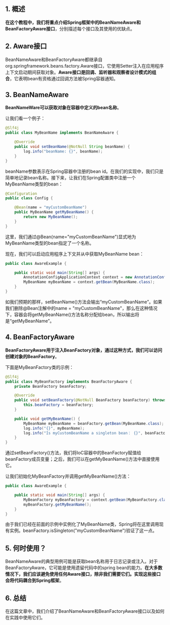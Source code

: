 ## 1. 概述

**在这个教程中，我们将重点介绍Spring框架中的BeanNameAware和BeanFactoryAware接口**，分别描述每个接口及其使用的优缺点。

## 2. Aware接口

BeanNameAware和BeanFactoryAware都继承自org.springframework.beans.factory.Aware接口，它使用Setter注入在应用程序上下文启动期间获取对象。**Aware接口是回调、监听器和观察者设计模式的组合**，它表明bean有资格通过回调方法被Spring容器通知。

## 3. BeanNameAware

**BeanNameWare可以获取对象在容器中定义的bean名称**。

让我们看一个例子：

```java
@Slf4j
public class MyBeanName implements BeanNameAware {

    @Override
    public void setBeanName(@NotNull String beanName) {
        log.info("beanName: {}", beanName);
    }
}
```

beanName参数表示在Spring容器中注册的bean id。在我们的实现中，我们只是简单地记录bean名称。接下来，让我们在Spring配置类中注册一个MyBeanName类型的bean：

```java
@Configuration
public class Config {

    @Bean(name = "myCustomBeanName")
    public MyBeanName getMyBeanName() {
        return new MyBeanName();
    }
}
```

这里，我们通过@Bean(name="myCustomBeanName")显式地为MyBeanName类型的bean指定了一个名称。

现在，我们可以启动应用程序上下文并从中获取MyBeanName bean：

```java
public class AwareExample {

    public static void main(String[] args) {
        AnnotationConfigApplicationContext context = new AnnotationConfigApplicationContext(Config.class);
        MyBeanName myBeanName = context.getBean(MyBeanName.class);
    }
}
```

如我们预期的那样，setBeanName()方法会输出“myCustomBeanName”。如果我们删除@Bean注解中的name = "myCustomBeanName"，那么在这种情况下，容器会将getMyBeanName()方法名称分配给bean，所以输出将是“getMyBeanName”。

## 4. BeanFactoryAware

**BeanFactoryAware用于注入BeanFactory对象，通过这种方式，我们可以访问创建对象的BeanFactory**。

下面是MyBeanFactory类的示例：

```java
@Slf4j
public class MyBeanFactory implements BeanFactoryAware {
    private BeanFactory beanFactory;

    @Override
    public void setBeanFactory(@NotNull BeanFactory beanFactory) throws BeansException {
        this.beanFactory = beanFactory;
    }

    public void getMyBeanName() {
        MyBeanName myBeanName = beanFactory.getBean(MyBeanName.class);
        log.info("{}", myBeanName);
        log.info("Is myCustomBeanName a singleton bean： {}", beanFactory.isSingleton("myCustomBeanName"));
    }
}
```

通过setBeanFactory()方法，我们将IoC容器中的BeanFactory赋值给beanFactory成员变量；之后，我们可以在getMyBeanName()方法中直接使用它。

让我们初始化MyBeanFactory并调用getMyBeanName()方法：

```java
public class AwareExample {

    public static void main(String[] args) {
        MyBeanFactory myBeanFactory = context.getBean(MyBeanFactory.class);
        myBeanFactory.getMyBeanName();
    }
}
```

由于我们已经在前面的示例中实例化了MyBeanName类，Spring将在这里调用现有实例。beanFactory.isSingleton("myCustomBeanName")验证了这一点。

## 5. 何时使用？

BeanNameAware的典型用例可能是获取bean名称用于日志记录或注入。对于BeanFactoryAware，它可能是使用遗留代码中的spring bean的能力。**在大多数情况下，我们应该避免使用任何Aware接口，除非我们需要它们。实现这些接口会将代码耦合到Spring框架**。

## 6. 总结

在这篇文章中，我们介绍了BeanNameAware和BeanFactoryAware接口以及如何在实践中使用它们。